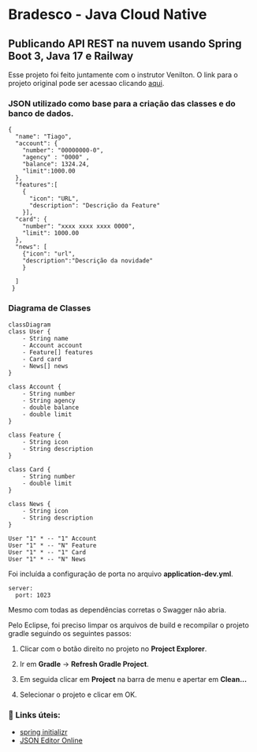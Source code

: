 # Bradesco - Java Cloud Native

## Publicando API REST na nuvem usando Spring Boot 3, Java 17 e Railway

Esse projeto foi feito juntamente com o instrutor Venilton. O link para o projeto original pode ser acessao clicando [aqui](https://github.com/falvojr/santander-dev-week-2023). </br>

### JSON utilizado como base para a criação das classes e do banco de dados.

```
{
  "name": "Tiago", 
  "account": {
    "number": "00000000-0",
    "agency" : "0000" ,
    "balance": 1324.24,
    "limit":1000.00
  },
  "features":[
    {
      "icon": "URL",
      "description": "Descrição da Feature"
    }],
  "card": {
    "number": "xxxx xxxx xxxx 0000",
    "limit": 1000.00
  },
  "news": [
    {"icon": "url",
    "description":"Descrição da novidade"
    }
    
  ]
 }
```


### Diagrama de Classes 

```mermaid
classDiagram
class User {
    - String name
    - Account account
    - Feature[] features
    - Card card
    - News[] news
}

class Account {
    - String number
    - String agency
    - double balance
    - double limit
}

class Feature {
    - String icon
    - String description
}

class Card {
    - String number
    - double limit
}

class News {
    - String icon
    - String description
}

User "1" * -- "1" Account
User "1" * -- "N" Feature
User "1" * -- "1" Card
User "1" * -- "N" News
```

Foi incluída a configuração de porta no arquivo **application-dev.yml**. 

```
server:
  port: 1023
```

Mesmo com todas as dependências corretas o Swagger não abria.  

Pelo Eclipse, foi preciso limpar os arquivos de build e recompilar o projeto gradle seguindo os seguintes passos: 

1. Clicar com o botão direito no projeto no **Project Explorer**.

2. Ir em **Gradle** -> **Refresh Gradle Project**.

3. Em seguida clicar em **Project** na barra de menu e apertar em **Clean...**

4. Selecionar o projeto e clicar em OK.


### 🔎 Links úteis: 
- [spring initializr](https://start.spring.io/)
- [JSON Editor Online](https://jsoneditoronline.org/#left=local.wafizu)<br>


